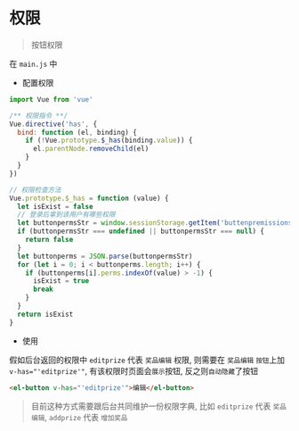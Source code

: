 # 权限

> 按钮权限

在 `main.js` 中

- 配置权限

```js
import Vue from 'vue'

/** 权限指令 **/
Vue.directive('has', {
  bind: function (el, binding) {
    if (!Vue.prototype.$_has(binding.value)) {
      el.parentNode.removeChild(el)
    }
  }
})

// 权限检查方法
Vue.prototype.$_has = function (value) {
  let isExist = false
  // 登录后拿到该用户有哪些权限
  let buttonpermsStr = window.sessionStorage.getItem('buttenpremissions')
  if (buttonpermsStr === undefined || buttonpermsStr === null) {
    return false
  }
  let buttonperms = JSON.parse(buttonpermsStr)
  for (let i = 0; i < buttonperms.length; i++) {
    if (buttonperms[i].perms.indexOf(value) > -1) {
      isExist = true
      break
    }
  }
  return isExist
}
```

- 使用

假如后台返回的权限中 `editprize` 代表 `奖品编辑` 权限, 则需要在 `奖品编辑` `按钮`上加 `v-has="'editprize'"`, 有该权限时页面会`展示`按钮, 反之则`自动隐藏`了按钮

```html
<el-button v-has="'editprize'">编辑</el-button>
```

> 目前这种方式需要跟后台共同维护一份权限字典, 比如 `editprize` 代表 `奖品编辑`, `addprize` 代表 `增加奖品`